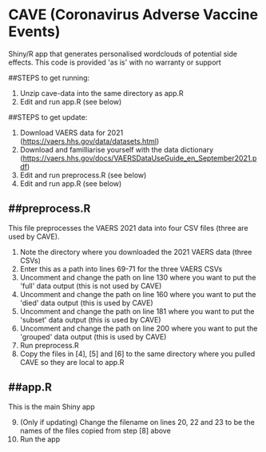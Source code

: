 # CAVE (Coronavirus Adverse Vaccine Events)
Shiny/R app that generates personalised wordclouds of potential side effects.
This code is provided 'as is' with no warranty or support

##STEPS to get running:
1. Unzip cave-data into the same directory as app.R
2. Edit and run app.R (see below)

##STEPS to get update:
1. Download VAERS data for 2021 (https://vaers.hhs.gov/data/datasets.html)
2. Download and familliarise yourself with the data dictionary (https://vaers.hhs.gov/docs/VAERSDataUseGuide_en_September2021.pdf)
3. Edit and run preprocess.R (see below)
4. Edit and run app.R (see below)


##preprocess.R
------------
This file preprocesses the VAERS 2021 data into four CSV files (three are used by CAVE).

1. Note the directory where you downloaded the 2021 VAERS data (three CSVs)
2. Enter this as a path into lines 69-71 for the three VAERS CSVs 
3. Uncomment and change the path on line 130 where you want to put the 'full' data output (this is not used by CAVE)
4. Uncomment and change the path on line 160 where you want to put the 'died' data output (this is used by CAVE)
5. Uncomment and change the path on line 181 where you want to put the 'subset' data output (this is used by CAVE)
6. Uncomment and change the path on line 200 where you want to put the 'grouped' data output (this is used by CAVE)
7. Run preprocess.R
8. Copy the files in [4], [5] and [6] to the same directory where you pulled CAVE so they are local to app.R

##app.R
-----
This is the main Shiny app

9. (Only if updating) Change the filename on lines 20, 22 and 23 to be the names of the files copied from step [8] above
10. Run the app 
